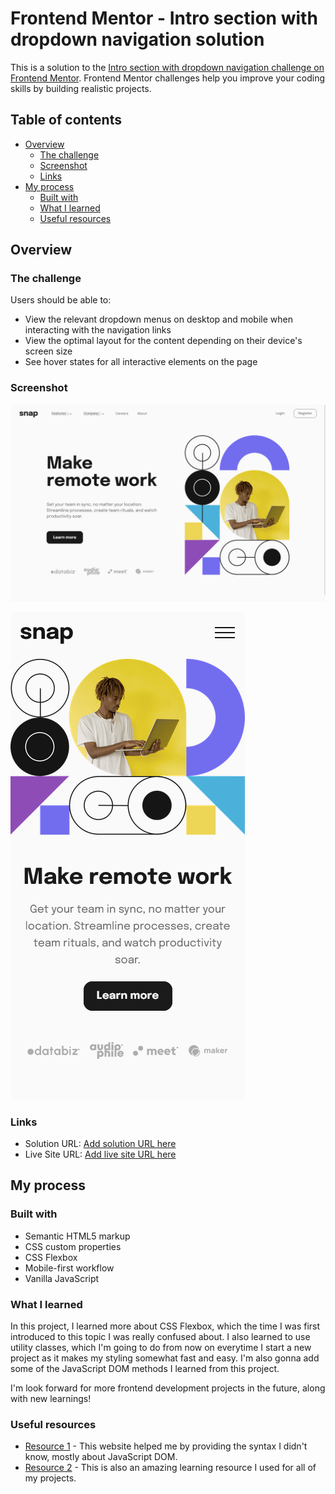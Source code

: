 # Frontend Mentor - Intro section with dropdown navigation solution

This is a solution to the [Intro section with dropdown navigation challenge on Frontend Mentor](https://www.frontendmentor.io/challenges/intro-section-with-dropdown-navigation-ryaPetHE5). Frontend Mentor challenges help you improve your coding skills by building realistic projects. 

## Table of contents

- [Overview](#overview)
  - [The challenge](#the-challenge)
  - [Screenshot](#screenshot)
  - [Links](#links)
- [My process](#my-process)
  - [Built with](#built-with)
  - [What I learned](#what-i-learned)
  - [Useful resources](#useful-resources)


## Overview

### The challenge

Users should be able to:

- View the relevant dropdown menus on desktop and mobile when interacting with the navigation links
- View the optimal layout for the content depending on their device's screen size
- See hover states for all interactive elements on the page

### Screenshot

![Desktop view](./assets/final-attempt-desktop-view.png)

![Mobile view](./assets/final-attempt-mobile-view.png)

### Links

- Solution URL: [Add solution URL here](https://your-solution-url.com)
- Live Site URL: [Add live site URL here](https://your-live-site-url.com)

## My process

### Built with

- Semantic HTML5 markup
- CSS custom properties
- CSS Flexbox
- Mobile-first workflow
- Vanilla JavaScript

### What I learned

In this project, I learned more about CSS Flexbox, which the time I was first introduced to this topic I was really confused about. I also learned to use utility classes, which I'm going to do from now on everytime I start a new project as it makes my styling somewhat fast and easy. I'm also gonna add some of the JavaScript DOM methods I learned from this project.

I'm look forward for more frontend development projects in the future, along with new learnings!

### Useful resources

- [Resource 1](https://www.w3schools.com/) - This website helped me by providing the syntax I didn't know, mostly about JavaScript DOM.
- [Resource 2](https://developer.mozilla.org/en-US/) - This is also an amazing learning resource I used for all of my projects.